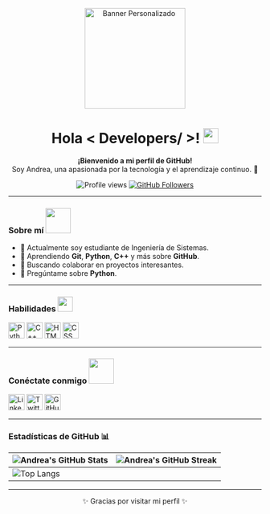 <p align="center">
    <img width="200" src="https://m.media-amazon.com/images/I/71Eqgi-NReL._AC_SL1031_.jpg" alt="Banner Personalizado">
</p>

<h1 align="center">Hola < Developers/ >! <img src="https://raw.githubusercontent.com/MartinHeinz/MartinHeinz/master/wave.gif" width="30px"></h1>

<p align="center">
    <b>¡Bienvenido a mi perfil de GitHub!</b> <br>
    Soy Andrea, una apasionada por la tecnología y el aprendizaje continuo. 🚀
</p>

<p align="center">
    <img src="https://visitor-badge.glitch.me/badge?page_id=AndreaSaire.visits" alt="Profile views">
    <a href="https://github.com/AndreaSaire?tab=followers"><img src="https://img.shields.io/github/followers/AndreaSaire?label=Follow&style=social" alt="GitHub Followers"></a>
</p>

---

### Sobre mí <img src="https://media0.giphy.com/media/KDDpcKigbfFpnejZs6/giphy.gif" width="50px">

- 🔭 Actualmente soy estudiante de Ingeniería de Sistemas.
- 🌱 Aprendiendo **Git**, **Python**, **C++** y más sobre **GitHub**.
- 👯 Buscando colaborar en proyectos interesantes.
- 💬 Pregúntame sobre **Python**.

---

### Habilidades <img src="https://media2.giphy.com/media/QssGEmpkyEOhBCb7e1/giphy.gif" width="30px">

<p>
    <img src="https://raw.githubusercontent.com/rahulbanerjee26/githubAboutMeGenerator/main/icons/python.svg" width="32px" alt="Python">
    <img src="https://raw.githubusercontent.com/rahulbanerjee26/githubAboutMeGenerator/main/icons/cpp.svg" width="32px" alt="C++">
    <img src="https://raw.githubusercontent.com/rahulbanerjee26/githubAboutMeGenerator/main/icons/html.svg" width="32px" alt="HTML">
    <img src="https://raw.githubusercontent.com/rahulbanerjee26/githubAboutMeGenerator/main/icons/css.svg" width="32px" alt="CSS">
</p>

---

### Conéctate conmigo <img src="https://raw.githubusercontent.com/ShahriarShafin/ShahriarShafin/main/Assets/handshake.gif" width="50px">

<p>
    <a href="https://www.linkedin.com/in/tu-perfil-linkedin"><img src="https://raw.githubusercontent.com/rahulbanerjee26/githubAboutMeGenerator/main/icons/linked-in-alt.svg" width="32px" alt="LinkedIn"></a>
    <a href="https://twitter.com/tu_usuario_twitter"><img src="https://raw.githubusercontent.com/rahulbanerjee26/githubAboutMeGenerator/main/icons/twitter.svg" width="32px" alt="Twitter"></a>
    <a href="https://github.com/AndreaSaire"><img src="https://raw.githubusercontent.com/rahulbanerjee26/githubAboutMeGenerator/main/icons/github.svg" width="32px" alt="GitHub"></a>
</p>

---

### Estadísticas de GitHub 📊

| ![Andrea's GitHub Stats](https://github-readme-stats.vercel.app/api?username=AndreaSaire&show_icons=true&theme=tokyonight) | ![Andrea's GitHub Streak](https://github-readme-streak-stats.herokuapp.com/?user=AndreaSaire&theme=tokyonight) |
| --- | --- |
| ![Top Langs](https://github-readme-stats.vercel.app/api/top-langs/?username=AndreaSaire&layout=compact&theme=tokyonight) |

---

<p align="center">✨ Gracias por visitar mi perfil ✨</p>

